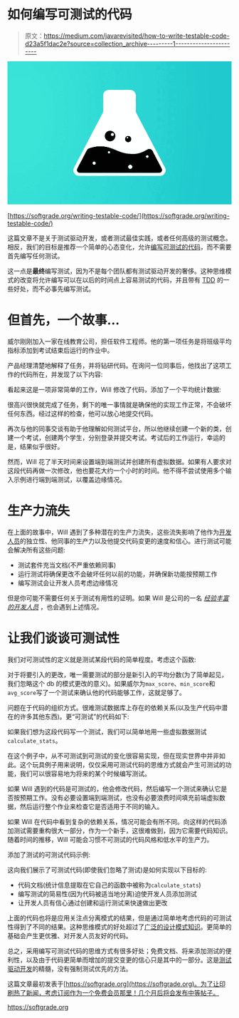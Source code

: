 # 如何编写可测试的代码

> 原文：<https://medium.com/javarevisited/how-to-write-testable-code-d23a5f1dac2e?source=collection_archive---------1----------------------->

![](img/8262956e98042815a764b438d6698a82.png)

[https://softgrade.org/writing-testable-code/](https://softgrade.org/writing-testable-code/)

这篇文章不是关于测试驱动开发，或者测试最佳实践，或者任何高级的测试概念。相反，我们的目标是推荐一个简单的心态变化，允许[编写可测试的代码](https://softgrade.org/writing-testable-code/)，而不需要首先编写任何测试。

这一点是**最终**编写测试，因为不是每个团队都有测试驱动开发的奢侈。这种思维模式的改变将允许编写可以在以后的时间点上容易测试的代码，并且带有 [TDD](https://javarevisited.blogspot.com/2019/04/top-5-junit-and-unit-testing-courses-java-programmers.html#axzz6qnblZnVj) 的一些好处，而不必事先编写测试。

# 但首先，一个故事…

威尔刚刚加入一家在线教育公司，担任软件工程师。他的第一项任务是将班级平均指标添加到考试结束后运行的作业中。

产品经理清楚地解释了任务，并将钻研代码。在询问一位同事后，他找出了这项工作的代码所在，并发现了以下内容:

看起来这是一项非常简单的工作，Will 修改了代码，添加了一个平均统计数据:

很高兴很快就完成了任务，剩下的唯一事情就是确保他的实现工作正常，不会破坏任何东西。经过这样的检查，他可以放心地提交代码。

再次与他的同事交谈有助于他理解如何测试平台，所以他继续创建一个新的类，创建一个考试，创建两个学生，分别登录并提交考试。考试后的工作运行，幸运的是，结果似乎很好。

然而，Will 花了半天时间来设置端到端测试并创建所有虚拟数据。如果有人要求对这段代码再做一次修改，他也要花大约一个小时的时间。他不得不尝试使用多个输入示例进行端到端测试，以覆盖边缘情况。

# 生产力流失

在上面的故事中，Will 遇到了多种潜在的生产力流失，这些流失影响了他作为[开发人员](/javarevisited/10-books-java-developers-should-read-in-2020-e6222f25cc72)的独立性、他同事的生产力以及他提交代码变更的速度和信心。进行测试可能会解决所有这些问题:

*   测试套件充当文档(不严重依赖同事)
*   运行测试将确保更改不会破坏任何以前的功能，并确保新功能按预期工作
*   编写测试会让开发人员考虑边缘情况

但是你可能不需要任何关于测试有用性的证明。如果 Will 是公司的一名 [*经验丰富的开发人员*](https://javarevisited.blogspot.com/2018/02/top-5-java-design-pattern-courses-for-developers.html) ，也会遇到上述情况。

# 让我们谈谈可测试性

我们对可测试性的定义就是测试某段代码的简单程度。考虑这个函数:

对于将要引入的更改，唯一需要测试的部分是新引入的平均分数(为了简单起见，我们忽略这个 db 的模式更改的意义)。如果威尔为`max_score`、`min_score`和`avg_score`写了一个测试来确认他的代码能够工作，这就足够了。

问题在于代码的组织方式。很难测试数据库上存在的依赖关系(以及生产代码中潜在的许多其他东西)。更“可测试”的代码如下:

如果我们想为这段代码写一个测试，我们可以简单地用一些虚拟数据测试`calculate_stats`。

在这个例子中，从不可测试到可测试的变化很容易实现，但在现实世界中并非如此。这个玩具例子用来说明，仅仅采用可测试代码的思维方式就会产生可测试的功能，我们可以很容易地为将来的某个时候编写测试。

如果 Will 遇到的代码是可测试的，他会修改代码，然后编写一个测试来确认它是否按预期工作。没有必要设置端到端测试，也没有必要浪费时间填充前端虚拟数据，然后运行整个作业来检查它是否适用于不同的输入。

如果 Will 在代码中看到复杂的依赖关系，情况可能会有所不同。向这样的代码添加测试需要重构很大一部分，作为一个新手，这很难做到，因为它需要代码知识。随着时间的推移，Will 可能会习惯不可测试的代码风格和低水平的生产力。

添加了测试的可测试代码示例:

这向我们展示了可测试代码(即使我们忽略了测试)是如何实现以下目标的:

*   代码文档(统计信息提取在它自己的函数中被称为`calculate_stats`)
*   编写测试的简易性(因为代码被适当地分离)迫使开发人员添加测试
*   让开发人员有信心通过创建和运行测试来快速做出更改

上面的代码也将是应用关注点分离模式的结果，但是通过简单地考虑代码的可测试性得到了不同的结果。这种思维模式的好处超过了[广泛的设计模式知识](/javarevisited/7-best-online-courses-to-learn-object-oriented-design-pattern-in-java-749b6399af59?source=---------10------------------)。更简单的基础会产生更优雅、对开发人员友好的代码。

总之，采用编写可测试代码的思维方式有很多好处；免费文档、将来添加测试的便利性，以及由于代码更简单而增加的提交变更的信心只是其中的一部分。这是[测试驱动开发](/javarevisited/5-best-junit-and-test-driven-development-books-for-java-developers-2d3fecb5c9ac)的精髓，没有强制测试优先的方法。

这篇文章最初发表于[https://softgrade.org](https://softgrade.org)。为了让印刷热了新闻，考虑订阅作为一个免费会员那里！几个月后将会发布中等帖子。

<https://softgrade.org> 